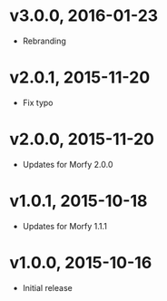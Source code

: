 # v3.0.0, 2016-01-23
* Rebranding

# v2.0.1, 2015-11-20
* Fix typo

# v2.0.0, 2015-11-20
* Updates for Morfy 2.0.0

# v1.0.1, 2015-10-18
* Updates for Morfy 1.1.1

# v1.0.0, 2015-10-16
* Initial release
